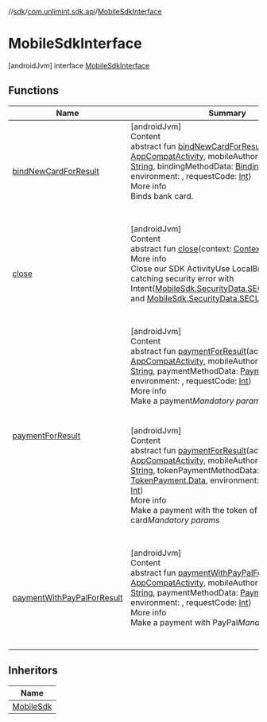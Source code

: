 //[sdk](../../../index.md)/[com.unlimint.sdk.api](../index.md)/[MobileSdkInterface](index.md)



# MobileSdkInterface  
 [androidJvm] interface [MobileSdkInterface](index.md)   


## Functions  
  
|  Name |  Summary | 
|---|---|
| <a name="com.unlimint.sdk.api/MobileSdkInterface/bindNewCardForResult/#androidx.appcompat.app.AppCompatActivity#kotlin.String#com.unlimint.sdk.api.model.scenario.binding.Binding.Data#Environments#kotlin.Int/PointingToDeclaration/"></a>[bindNewCardForResult](bind-new-card-for-result.md)| <a name="com.unlimint.sdk.api/MobileSdkInterface/bindNewCardForResult/#androidx.appcompat.app.AppCompatActivity#kotlin.String#com.unlimint.sdk.api.model.scenario.binding.Binding.Data#Environments#kotlin.Int/PointingToDeclaration/"></a>[androidJvm]  <br>Content  <br>abstract fun [bindNewCardForResult](bind-new-card-for-result.md)(activity: [AppCompatActivity](https://developer.android.com/reference/kotlin/androidx/appcompat/app/AppCompatActivity.html), mobileAuthorizationToken: [String](https://kotlinlang.org/api/latest/jvm/stdlib/kotlin/-string/index.html), bindingMethodData: [Binding.Data](../../com.unlimint.sdk.api.model.scenario.binding/-binding/-data/index.md), environment: , requestCode: [Int](https://kotlinlang.org/api/latest/jvm/stdlib/kotlin/-int/index.html))  <br>More info  <br>Binds bank card.  <br><br><br>|
| <a name="com.unlimint.sdk.api/MobileSdkInterface/close/#android.content.Context/PointingToDeclaration/"></a>[close](close.md)| <a name="com.unlimint.sdk.api/MobileSdkInterface/close/#android.content.Context/PointingToDeclaration/"></a>[androidJvm]  <br>Content  <br>abstract fun [close](close.md)(context: [Context](https://developer.android.com/reference/kotlin/android/content/Context.html))  <br>More info  <br>Close our SDK ActivityUse LocalBroadcast for catching security error with Intent([MobileSdk.SecurityData.SECURITY_ACTION](../-mobile-sdk/-security-data/-s-e-c-u-r-i-t-y_-a-c-t-i-o-n.md)) and [MobileSdk.SecurityData.SECURITY_EXTRA](../-mobile-sdk/-security-data/-s-e-c-u-r-i-t-y_-e-x-t-r-a.md) key  <br><br><br>|
| <a name="com.unlimint.sdk.api/MobileSdkInterface/paymentForResult/#androidx.appcompat.app.AppCompatActivity#kotlin.String#com.unlimint.sdk.api.model.scenario.payment.Payment.Data#Environments#kotlin.Int/PointingToDeclaration/"></a>[paymentForResult](payment-for-result.md)| <a name="com.unlimint.sdk.api/MobileSdkInterface/paymentForResult/#androidx.appcompat.app.AppCompatActivity#kotlin.String#com.unlimint.sdk.api.model.scenario.payment.Payment.Data#Environments#kotlin.Int/PointingToDeclaration/"></a>[androidJvm]  <br>Content  <br>abstract fun [paymentForResult](payment-for-result.md)(activity: [AppCompatActivity](https://developer.android.com/reference/kotlin/androidx/appcompat/app/AppCompatActivity.html), mobileAuthorizationToken: [String](https://kotlinlang.org/api/latest/jvm/stdlib/kotlin/-string/index.html), paymentMethodData: [Payment.Data](../../com.unlimint.sdk.api.model.scenario.payment/-payment/-data/index.md), environment: , requestCode: [Int](https://kotlinlang.org/api/latest/jvm/stdlib/kotlin/-int/index.html))  <br>More info  <br>Make a payment*Mandatory params*  <br><br><br>[androidJvm]  <br>Content  <br>abstract fun [paymentForResult](payment-for-result.md)(activity: [AppCompatActivity](https://developer.android.com/reference/kotlin/androidx/appcompat/app/AppCompatActivity.html), mobileAuthorizationToken: [String](https://kotlinlang.org/api/latest/jvm/stdlib/kotlin/-string/index.html), tokenPaymentMethodData: [TokenPayment.Data](../../com.unlimint.sdk.api.model.scenario.payment/-token-payment/-data/index.md), environment: , requestCode: [Int](https://kotlinlang.org/api/latest/jvm/stdlib/kotlin/-int/index.html))  <br>More info  <br>Make a payment with the token of the saved card*Mandatory params*  <br><br><br>|
| <a name="com.unlimint.sdk.api/MobileSdkInterface/paymentWithPayPalForResult/#androidx.appcompat.app.AppCompatActivity#kotlin.String#com.unlimint.sdk.api.model.scenario.payment.Payment.PayPalData#Environments#kotlin.Int/PointingToDeclaration/"></a>[paymentWithPayPalForResult](payment-with-pay-pal-for-result.md)| <a name="com.unlimint.sdk.api/MobileSdkInterface/paymentWithPayPalForResult/#androidx.appcompat.app.AppCompatActivity#kotlin.String#com.unlimint.sdk.api.model.scenario.payment.Payment.PayPalData#Environments#kotlin.Int/PointingToDeclaration/"></a>[androidJvm]  <br>Content  <br>abstract fun [paymentWithPayPalForResult](payment-with-pay-pal-for-result.md)(activity: [AppCompatActivity](https://developer.android.com/reference/kotlin/androidx/appcompat/app/AppCompatActivity.html), mobileAuthorizationToken: [String](https://kotlinlang.org/api/latest/jvm/stdlib/kotlin/-string/index.html), paymentMethodData: [Payment.PayPalData](../../com.unlimint.sdk.api.model.scenario.payment/-payment/-pay-pal-data/index.md), environment: , requestCode: [Int](https://kotlinlang.org/api/latest/jvm/stdlib/kotlin/-int/index.html))  <br>More info  <br>Make a payment with PayPal*Mandatory params*  <br><br><br>|


## Inheritors  
  
|  Name | 
|---|
| <a name="com.unlimint.sdk.api/MobileSdk///PointingToDeclaration/"></a>[MobileSdk](../-mobile-sdk/index.md)|

